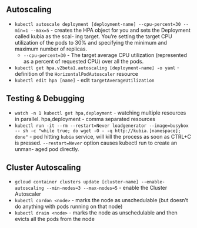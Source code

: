 ## Autoscaling

* `kubectl autoscale deployment [deployment-name] --cpu-percent=30 --min=1 --max=5` - creates the HPA object for you and sets the Deployment called kubia as the scal-
  ing target. You’re setting the target CPU utilization of the pods to 30% and specifying the minimum and maximum number of replicas.
  * `--cpu-percent=30` - The target average CPU utilization (represented as a percent of requested CPU) over all the pods.
* `kubectl get hpa.v2beta1.autoscaling [deployment-name] -o yaml` - definition of the `HorizontalPodAutoscaler` resource
* `kubectl edit hpa [name]` - edit `targetAverageUtilization`

## Testing & Debugging
* `watch -n 1 kubectl get hpa,deployment` - watching multiple resources in parallel. hpa,deployment - comma separated resources
* `kubectl run -it --rm --restart=Never loadgenerator --image=busybox -- sh -c "while true; do wget -O - -q http://kubia.[namespace]; done"` -
  pod hitting `kubia` service, will kill the process as soon as CTRL+C is pressed. `--restart=Never` option causes kubectl run to create an unman-
  aged pod directly.
  
## Cluster Autoscaling
* `gcloud container clusters update [cluster-name] --enable-autoscaling --min-nodes=3 --max-nodes=5` - enable the Cluster Autoscaler
* `kubectl cordon <node>` - marks the node as unschedulable (but doesn’t do anything with pods running on that node)
* `kubectl drain <node>` - marks the node as unschedulable and then evicts all the pods from the node




